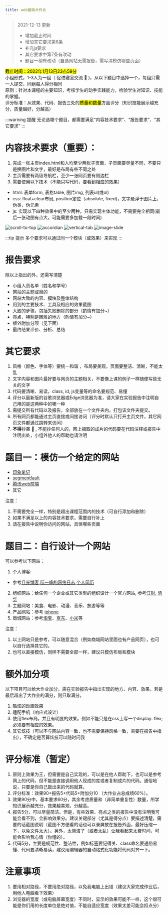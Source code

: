 ```yaml
---
title: web基础大作业
---
```

> 2021-12-13 更新 
> * 增加截止时间
> * 增加其它要求第6条
> * 补充js要求
> * 其它要求中第7条有改动
> * 题目一稍有改动（自选网站无需报备，需写清模仿哪些页面）

<mark>截止时间：2022年1月13日23点59分</mark>  
小组形式，1-3人为一组（ 促进寝室交流 :zany_face: )，从以下题目中选择一个，每组只需一人提交，同组每人得分相同  
原则：针对本课程的主要知识，考核学生的动手实践能力，检验学生对知识、技能的掌握。    
评分标准：从效果、代码、报告三处的<mark>质量和数量</mark>方面评分（知识技能展示越充分，质量越好，分越高）  

:::warning 提醒
无论选哪个题目，都需要满足“内容技术要求”、“报告要求”、“其它要求”
:::

# 内容技术要求（**重要**）：
1. 完成一张主页index.html和人均至少两张子页面，子页面要尽量不同，不要只是换图片和文字，最好是布局有些不同之处
2. 主页需要有两级导航栏，至少一张网页要有侧边栏
3. 需要使用以下技术（不能只写代码，要看到相应的效果）
* html: 表单form, 表格table, 图片img, 列表ul(或ol)
* css: float+clear布局, position定位（absolute, fixed)，文字悬浮于图片上，伪类，伪元素
* js: 实现以下四种效果中的至少两种，只需实现主体功能，不需要完全相同(最后一张动图有点大，可能需要多加载一段时间)

![scroll-to-top](./scroll-to-top.gif)
![accordian](./accordian.gif)
![vertical-tab](./vertical-tab.gif)
![image-slide](./image-slide.gif)

:::tip 提示
多个要求可以通过同一个模块（或效果）来实现
:::

# 报告要求
除以上指出的外，还需写清楚
* 小组人员名单（姓名和学号）
* 网站的主题或目的
* 网站大致的内容、模块及整体结构
* 用到的主要技术、工具及相应的效果截图
* 大致的步骤，包括失败删除的部分（酌情有加分~）
* 亮点，特别是困难的地方（酌情有加分~）
* 额外附加分项（见下面）
* 最终结果评价、分析、总结

# 其它要求
1. 风格（颜色、字体等）要统一和谐 ，布局要美观，页面要整洁、清晰，不能太乱
2. 文字内容和图片最好要与网页的主题相关，不要像上课的例子一样随便写些无关的文字
3. 代码要清晰、易读，class, id, js变量等的命名要规范、易懂
4. 评分以最新版的谷歌浏览器或Edge浏览器为准，请大家在实验报告中注明自己用的是这两种中的哪一种
5. 需提交所有代码以及报告，全部放在一个文件夹内，打包该文件夹提交。
6. 所有网页都能通过主页直接或间接访问（评分时默认只打开主页文件，其它网页文件都通过跳转来访问）
7. **不得**抄袭 :monocle_face: , 不能抄任何人的，网上摘取的成片的代码要在代码注释或报告中注明出处，小组外他人的帮助也请注明

# 题目一：模仿一个给定的网站
* [印象笔记](https://www.yinxiang.com/)
* [segmentfault](https://segmentfault.com/)
* [腾讯web前端](http://www.alloyteam.com/)
* 其它

注意：
1. 不需要完全一样，特别是超出课程范围内的技术（可自行添加和删除）
2. 如果不满足以上的内容技术要求，需要自行补上
3. 请在报告中说明你访问的网站，具体哪些页面


# 题目二：自行设计一个网站
可以参考以下网站：
1. 个人博客: 
* 参考[月光博客](https://www.williamlong.info/),[阮一峰的网络日志](https://www.ruanyifeng.com/blog/),[个人简历](https://resume.js.org/)
2. 组织网站：给任何一个企业或其它类型的组织设计一个官方网站, 参考[江财](http://www.jxufe.edu.cn/), [清华](https://www.tsinghua.edu.cn/)
3. 主题网站：美食、电影、动漫、音乐、旅游等等
4. 产品网站：参考 [iphone](https://www.apple.com.cn/iphone/) 
5. 商城网站：参考[淘宝](taobao.com)、[京东](jd.com)、[小米](mi.com)等


注意：
1. 以上网站只是参考，可以随意混合（例如商城网站里面也有产品网页），也可以自行选择其它的。
2. 也可以直接模仿，同样不需要全部一样，建议只模仿布局和模块

# 额外加分项
以下项目可以给大作业加分，需在实验报告中指出实现的地方、内容、效果。若是最后超出了大作业的满分，则只取满分。
1. 酷炫的动画效果
2. 适配手机（响应式设计）
3. 使用flex布局，并且有明显的效果。例如不能只是在css上写一个display: flex; 必须要有相应的效果。
4. 其它炫技（可以不与网站内容一致，也不需要保持风格一致，需要在报告中指出），不确定是否算炫技可以随时问我

# 评分标准（暂定）
1. 原则上效果为王，但需要是自己实现的，可以是在他人帮助下，也可以是参考网上的代码，但不能是直接调用他人现成的库或者复制成片的代码。通俗地说，只要是你自己敲出来的代码就算。
2. 评分标准：效果90+报告5+代码5+附加分10 （大作业占总成绩60%）。
3. 效果90分中，基本要求60分，其余考虑质量和（非简单重复性）数量，所学知识展示越充分，效果越美观，分越高。
4. 报告5分，可以尽量简洁。但是，有些效果、亮点之类的报告中没有注明我可能会看不到，会影响效果分。建议关键部分（尤其是得分点）要描述清楚，需要的话截图说明（截图不方便看的话也可以录屏放在报告外面，最好压缩一下，以免文件太大）。另外，太简洁了（或者太乱）让我看起来太费时间，可能会影响我心情（你懂的）。
5. 代码5分，主要是规范性、整洁性，例如标签要记得关、class命名要通俗易懂、代码要清晰易读，建议用编辑器的自动格式化功能将代码对齐一下。

# 注意事项
1. 要用相对路径，不要用绝对路径，以免我电脑上出错（建议大家完成作业后，用他人电脑看下效果）
2. 浏览器的宽度（或电脑屏幕宽度）不同时，显示的效果可能不一样，这个很可能是你们用的长度单位是绝对值，不能自适应宽度（效果太差可能会扣点分）

